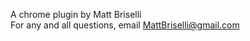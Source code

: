 A chrome plugin by Matt Briselli <br/>
For any and all questions, email <a href="MattBriselli@gmail.com">MattBriselli@gmail.com</a>